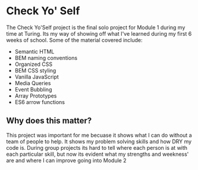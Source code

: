 <h1>Check Yo' Self</h1>
<p>The Check Yo'Self project is the final solo project for Module 1 during my time at Turing.  Its my way of showing off what I've learned during my first 6 weeks of school.  Some of the material covered include:</p>
<ul>
<li>Semantic HTML</li>
<li>BEM naming conventions</li>
<li>Organized CSS</li>
<li>BEM CSS styling</li>
<li>Vanilla JavaScript</li>
<li>Media Queries</li>
<li>Event Bubbling</li>
<li>Array Prototypes</li>
<li>ES6 arrow functions</li>
</ul>

<h2>Why does this matter?</h2>
<p>This project was important for me becuase it shows what I can do without a team of people to help.  It shows my problem solving skills and how DRY my code is.  During group projects its hard to tell where each person is at with each particular skill, but now its evident what my strengths and weekness' are and where I can improve going into Module 2</p>